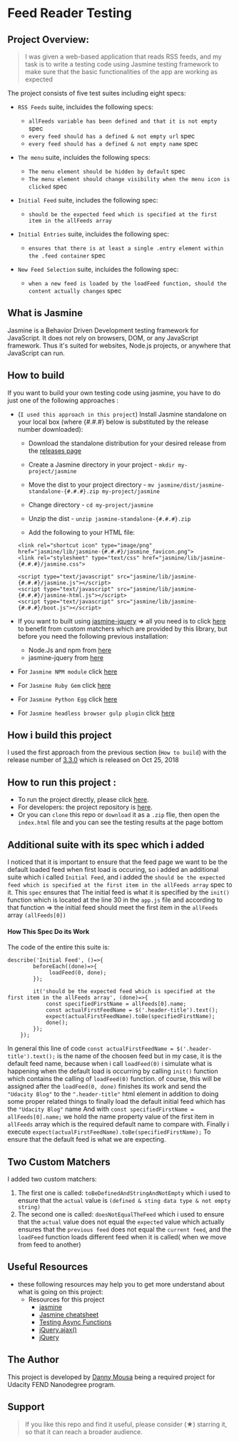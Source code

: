 # Feed Reader Testing
## Project Overview:
> I was given a web-based application that reads RSS feeds, and my task is to write a testing code using Jasmine testing framework to make sure that the basic functionalities of the app are working as expected

 The project consists of five test suites including eight specs:

  - `RSS Feeds` suite, incluides the following specs:
    - `allFeeds variable has been defined and that it is not empty` spec
    - `every feed should has a defined & not empty url` spec
    - `every feed should has a defined & not empty name` spec

  - `The menu` suite, incluides the following specs:
    - `The menu element should be hidden by default` spec
    - `The menu element should change visibility when the menu icon is clicked` spec

  - `Initial Feed` suite, includes the following spec:
    - `should be the expected feed which is specified at the first item in the allFeeds array`

  - `Initial Entries` suite, incluides the following spec:
    - `ensures that there is at least a single .entry element within the .feed container` spec

  - `New Feed Selection` suite, incluides the following spec:
    - `when a new feed is loaded by the loadFeed function, should the content actually changes` spec

## What is Jasmine
Jasmine is a Behavior Driven Development testing framework for JavaScript. It does not rely on browsers, DOM, or any JavaScript framework. Thus it's suited for websites, Node.js projects, or anywhere that JavaScript can run.

## How to build
 If you want to build your own testing code using jasmine, you have to do just one of the following approaches :
- (`I used this approach in this project`) Install Jasmine standalone on your local box (where {#.#.#} below is substituted by the release number downloaded):

    - Download the standalone distribution for your desired release from the [releases page](https://github.com/jasmine/jasmine/releases)
    - Create a Jasmine directory in your project - `mkdir my-project/jasmine`
    - Move the dist to your project directory - `mv jasmine/dist/jasmine-standalone-{#.#.#}.zip my-project/jasmine`
    -  Change directory - `cd my-project/jasmine`
    -  Unzip the dist - `unzip jasmine-standalone-{#.#.#}.zip`
 
    -  Add the following to your HTML file:
     ```
    <link rel="shortcut icon" type="image/png" href="jasmine/lib/jasmine-{#.#.#}/jasmine_favicon.png">
    <link rel="stylesheet" type="text/css" href="jasmine/lib/jasmine-{#.#.#}/jasmine.css">
        
    <script type="text/javascript" src="jasmine/lib/jasmine-{#.#.#}/jasmine.js"></script>
    <script type="text/javascript" src="jasmine/lib/jasmine-{#.#.#}/jasmine-html.js"></script>
    <script type="text/javascript" src="jasmine/lib/jasmine-{#.#.#}/boot.js"></script>
    ```

- If you want to built using [jasmine-jquery](https://www.npmjs.com/package/jasmine-jquery) => all you need is to click [here](https://www.npmjs.com/package/jasmine-jquery) to benefit from custom matchers which are provided by this library, but before you need the following previous installation: 
    - Node.Js and npm from [here](https://www.npmjs.com/get-npm)
    - jasmine-jquery from [here](https://www.npmjs.com/package/jasmine-jquery)

- For  `Jasmine NPM module` click [here](https://github.com/jasmine/jasmine-npm)
- For `Jasmine Ruby Gem` click [here](https://github.com/jasmine/jasmine-gem)
- For `Jasmine Python Egg` click [here](https://github.com/jasmine/jasmine-py)
- For `Jasmine headless browser gulp plugin` click [here](https://github.com/jasmine/gulp-jasmine-browser)

## How i build this project
 I used the first approach from the previous section (`How to build`) with the release number of [3.3.0](https://github.com/jasmine/jasmine/releases/tag/v3.3.0)
 which is released on  Oct 25, 2018
## How to run this project :
   - To run the project directly, please click [here]( https://danny-mousa.github.io/feed-reader-project/.).
   - For developers: the project repository is [here](https://github.com/Danny-Mousa/feed-reader-project).
   - Or you can `clone` this repo or `download` it as a `.zip` flie, then open the `index.html` file and you can see the testing results at the page bottom      

## Additional suite with its spec which i added
I noticed that it is important to ensure that the feed page we want to be the default loaded feed when first load is occuring, so i added an additional suite which i called `Initial Feed`, and i added the `should be the expected feed which is specified at the first item in the allFeeds array` spec to it.
This `spec` ensures that The initial feed is what it is specified by the `init()` function which is located at the line 30 in the `app.js` file and according to that function => the initial feed should meet the first item in the `allFeeds` array `(allFeeds[0])`
#### How This Spec Do its Work
The code of the entire this suite is:
```
describe('Initial Feed', ()=>{
        beforeEach((done)=>{
             loadFeed(0, done);
        });
        
        it('should be the expected feed which is specified at the first item in the allFeeds array', (done)=>{
            const specifiedFirstName = allFeeds[0].name;
            const actualFirstFeedName = $('.header-title').text();
            expect(actualFirstFeedName).toBe(specifiedFirstName);
            done();
        });
    });
```
In general this line of code `const actualFirstFeedName = $('.header-title').text();`
is the name of the choosen feed but in my case, it is the default feed name,
because when i call `loadFeed(0)` i simulate what is happening when the default load is occurring by calling `init()` function which contains the calling of `loadFeed(0)` function.
 of course, this will be assigned after the `loadFeed(0, done)` finishes its work and send the `"Udacity Blog"` to the `".header-title"` html element in addition to doing some proper related things to finally load the default initial feed which has the `"Udacity Blog"` name
 And with `const specifiedFirstName = allFeeds[0].name;` we hold the name property value of the first item in `allFeeds` array which is the required default name to compare with.
 Finally i execute `expect(actualFirstFeedName).toBe(specifiedFirstName);`
 To ensure that the default feed is what we are expecting.
 
## Two Custom Matchers
 I added two custom matchers:
 1. The first one is called: `toBeDefinedAndStringAndNotEmpty`
 which i used to ensure that the `actual` value is `(defined & sting data type & not empty string)`
 2. The second one is called: `doesNotEqualTheFeed`
 which i used to ensure that the `actual` value does not equal the `expected` value which actually ensures that the `previous feed` does not equal the `current feed`, and the `loadFeed` function loads different feed when it is called( when we move from feed to another)

## Useful Resources 
 - these following resources may help you to get more understand about what is going on  this project:
    - Resources for this project
        - [jasmine](https://jasmine.github.io/index.html)
        - [Jasmine cheatsheet](https://devhints.io/jasmine)
        - [Testing Async Functions](https://stackoverflow.com/questions/45578981/spec-has-no-expectations-jasmine-testing-the-callback-function?rq=1)
        - [jQuery.ajax()](https://api.jquery.com/jquery.ajax/)
        - [jQuery](https://api.jquery.com/)

## The Author
This project is developed by [Danny Mousa](https://www.linkedin.com/in/danny-mousa-63475a180/) being a required project for Udacity FEND Nanodegree program.
  
## Support
> If you like this repo and find it useful, please consider (★) starring it, so that it can reach a broader audience.
